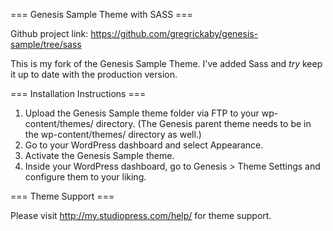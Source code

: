 === Genesis Sample Theme with SASS ===

Github project link: https://github.com/gregrickaby/genesis-sample/tree/sass

This is my fork of the Genesis Sample Theme. I've added Sass and *try* keep it up to date with the production version.


=== Installation Instructions ===

1. Upload the Genesis Sample theme folder via FTP to your wp-content/themes/ directory. (The Genesis parent theme needs to be in the wp-content/themes/ directory as well.)
2. Go to your WordPress dashboard and select Appearance.
3. Activate the Genesis Sample theme.
4. Inside your WordPress dashboard, go to Genesis > Theme Settings and configure them to your liking.


=== Theme Support ===

Please visit http://my.studiopress.com/help/ for theme support.
